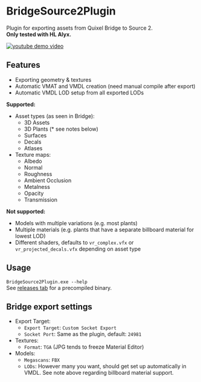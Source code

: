 # BridgeSource2Plugin

Plugin for exporting assets from Quixel Bridge to Source 2.  
**Only tested with HL Alyx.**

[![youtube demo video](http://img.youtube.com/vi/mxbicmO3Kug/0.jpg)](https://www.youtube.com/watch?v=mxbicmO3Kug)

## Features

- Exporting geometry & textures
- Automatic VMAT and VMDL creation (need manual compile after export)
- Automatic VMDL LOD setup from all exported LODs

**Supported:**

- Asset types (as seen in Bridge):
  - 3D Assets
  - 3D Plants (\* see notes below)
  - Surfaces
  - Decals
  - Atlases
- Texture maps:
  - Albedo
  - Normal
  - Roughness
  - Ambient Occlusion
  - Metalness
  - Opacity
  - Transmission

**Not supported:**

- Models with multiple variations (e.g. most plants)
- Multiple materials (e.g. plants that have a separate billboard material for lowest LOD)
- Different shaders, defaults to `vr_complex.vfx` or `vr_projected_decals.vfx` depending on asset type

## Usage

`BridgeSource2Plugin.exe --help`  
See [releases tab](https://github.com/laurirasanen/BridgeSource2Plugin/releases) for a precompiled binary.

## Bridge export settings

- Export Target:
  - `Export Target`: `Custom Socket Export`
  - `Socket Port`: Same as the plugin, default: `24981`
- Textures:
  - `Format`: `TGA` (JPG tends to freeze Material Editor)
- Models:
  - `Megascans`: `FBX`
  - `LODs`: However many you want, should get set up automatically in VMDL. See note above regarding billboard material support.
